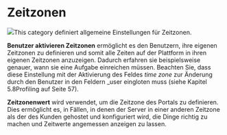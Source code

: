 # Zeitzonen

![](../../../.gitbook/assets/graficos15%20%283%29.png)This category definiert allgemeine Einstellungen für Zeitzonen.

**Benutzer aktivieren Zeitzonen** ermöglicht es den Benutzern, ihre eigenen Zeitzonen zu definieren und somit alle Zeiten auf der Plattform in ihren eigenen Zeitzonen anzuzeigen. Dadurch erfahren sie beispielsweise genauer, wann sie eine Aufgabe einreichen müssen. Beachten Sie, dass diese Einstellung mit der Aktivierung des Feldes _time zone_ zur Änderung durch den Benutzer in den Feldern \_user eingloten muss \(siehe Kapitel 5.8Profiling auf Seite 57\).

**Zeitzonenwert** wird verwendet, um die Zeitzone des Portals zu definieren. Dies ermöglicht es, in Fällen, in denen der Server in einer anderen Zeitzone als der des Kunden gehostet und konfiguriert wird, die Dinge richtig zu machen und Zeitwerte angemessen anzeigen zu lassen.

